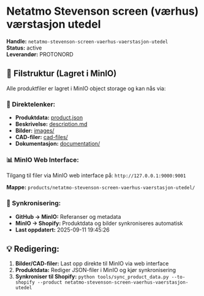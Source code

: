 # Netatmo Stevenson screen (værhus) værstasjon utedel

**Handle:** `netatmo-stevenson-screen-vaerhus-vaerstasjon-utedel`  
**Status:** active  
**Leverandør:** PROTONORD

## 📁 Filstruktur (Lagret i MinIO)

Alle produktfiler er lagret i MinIO object storage og kan nås via:

### 🔗 Direktelenker:
- **Produktdata:** [product.json](http://127.0.0.1:9000/products/netatmo-stevenson-screen-vaerhus-vaerstasjon-utedel/product.json)
- **Beskrivelse:** [description.md](http://127.0.0.1:9000/products/netatmo-stevenson-screen-vaerhus-vaerstasjon-utedel/description.md)
- **Bilder:** [images/](http://127.0.0.1:9000/products/netatmo-stevenson-screen-vaerhus-vaerstasjon-utedel/images/)
- **CAD-filer:** [cad-files/](http://127.0.0.1:9000/products/netatmo-stevenson-screen-vaerhus-vaerstasjon-utedel/cad-files/)
- **Dokumentasjon:** [documentation/](http://127.0.0.1:9000/products/netatmo-stevenson-screen-vaerhus-vaerstasjon-utedel/documentation/)

### 📊 MinIO Web Interface:
Tilgang til filer via MinIO web interface på:
`http://127.0.0.1:9000:9001`

**Mappe:** `products/netatmo-stevenson-screen-vaerhus-vaerstasjon-utedel/`

### 🔄 Synkronisering:
- **GitHub → MinIO:** Referanser og metadata
- **MinIO → Shopify:** Produktdata og bilder synkroniseres automatisk
- **Last oppdatert:** 2025-09-11 19:45:26

## 💡 Redigering:
1. **Bilder/CAD-filer:** Last opp direkte til MinIO via web interface
2. **Produktdata:** Rediger JSON-filer i MinIO og kjør synkronisering
3. **Synkroniser til Shopify:** `python tools/sync_product_data.py --to-shopify --product netatmo-stevenson-screen-vaerhus-vaerstasjon-utedel`
